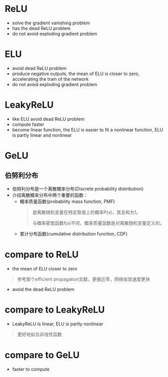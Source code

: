 # ReLU
* solve the gradient vanishing problem
* has the dead ReLU problem
* do not avoid exploding gradient problem

# ELU
* avoid dead ReLU problem
* produce negative outputs, the mean of ELU is closer to zero, accelerating the train of the network
* do not avoid exploding gradient problem

# LeakyReLU
* like ELU avoid dead ReLU problem
* compute faster
* become linear function, the ELU is easier to fit a nonlinear function, ELU is partly linear and nonlinear

# GeLU
## 伯努利分布
* 伯努利分布是一个离散概率分布(Discrete probability distribution)
* 介绍离散概率分布中两个重要的函数：
    * 概率质量函数(probability mass function, PMF)
        > 是离散随机变量在特定取值上的概率P(x)，其总和为1。
        >
        > 与概率密度函数f(x)不同，概率质量函数是对离散随机变量定义的。
    * 累计分布函数(cumulative distribution function, CDF)

# compare to ReLU
* the mean of ELU closer to zero
> 参考那个efficient propagation文献，更接近零，网络收敛速度更快
* avoid the dead ReLU problem
# compare to LeakyReLU
* LeakyReLU is linear, ELU is partly nonlinear
> 更好地拟合非线性函数
# compare to GeLU
* faster to compute
